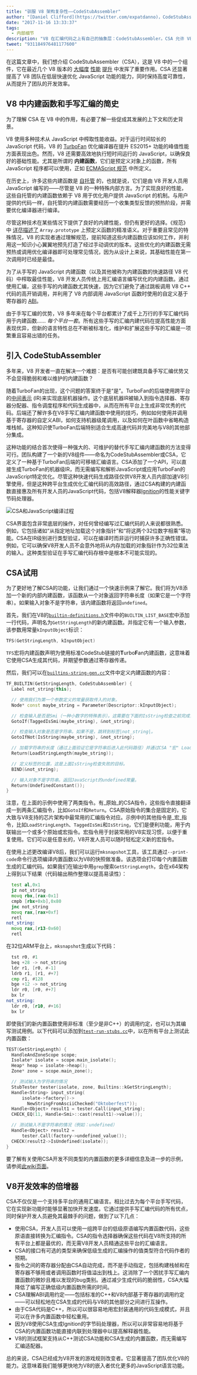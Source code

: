 ```yaml
---
title: "驯服 V8 架构复杂性——CodeStubAssembler"
author: "[Daniel Clifford](https://twitter.com/expatdanno)，CodeStubAssembler 组装器"
date: "2017-11-16 13:33:37"
tags: 
  - 内部细节
description: "V8 在汇编代码之上有自己的抽象层：CodeStubAssembler。CSA 允许 V8 在低层次上快速且可靠地优化 JavaScript 功能，同时支持多平台。"
tweet: "931184976481177600"
---
```

在这篇文章中，我们想介绍 CodeStubAssembler（CSA），这是 V8 中的一个组件，它在最近几个 V8 版本的 [大幅度](/blog/optimizing-proxies) [性能](https://twitter.com/v8js/status/918119002437750784) [提升](https://twitter.com/_gsathya/status/900188695721984000) 中发挥了重要作用。CSA 还显著提高了 V8 团队在低层快速优化 JavaScript 功能的能力，同时保持高度可靠性，从而提升了团队的开发效率。

<!--truncate-->
## V8 中内建函数和手写汇编的简史

为了理解 CSA 在 V8 中的作用，有必要了解一些促成其发展的上下文和历史背景。

V8 使用多种技术从 JavaScript 中榨取性能收益。对于运行时间较长的 JavaScript 代码，V8 的 [TurboFan](/docs/turbofan) 优化编译器在提升 ES2015+ 功能的峰值性能方面表现出色。然而，V8 还需要高效地执行短时间运行的 JavaScript，以确保良好的基础性能。尤其是所谓的 **内建函数**，它们是预定义对象上的函数，所有 JavaScript 程序都可以使用，正如 [ECMAScript 规范](https://tc39.es/ecma262/) 中所定义。

在历史上，许多这些内建函数是 [自托管](https://en.wikipedia.org/wiki/Self-hosting) 的，也就是说，它们是由 V8 开发人员用 JavaScript 编写的——尽管是 V8 的一种特殊内部方言。为了实现良好的性能，这些自托管的内建函数依赖于 V8 用于优化用户提供 JavaScript 的机制。与用户提供的代码一样，自托管的内建函数需要经历一个收集类型反馈的预热阶段，并需要优化编译器进行编译。

尽管这种技术在某些情况下提供了良好的内建性能，但仍有更好的选择。《规范》中 [详尽描述了](https://tc39.es/ecma262/#sec-properties-of-the-array-prototype-object) `Array.prototype` 上预定义函数的精准语义。对于重要且常见的特殊情况，V8 的实现者通过理解规范，提前知道这些内建函数应该如何工作，并利用这一知识小心翼翼地预先打造了经过手动调优的版本。这些优化的内建函数无需预热或调用优化编译器即可处理常见情况，因为从设计上来说，其基础性能在第一次调用时已经是最佳。

为了从手写的 JavaScript 内建函数（以及其他被称为内建函数的快速路径 V8 代码）中榨取最佳性能，V8 开发人员传统上用汇编语言编写优化的内建函数。通过使用汇编，这些手写的内建函数尤其快速，因为它们避免了通过跳板调用 V8 C++ 代码的高开销调用，并利用了 V8 内部调用 JavaScript 函数时使用的自定义基于寄存器的 [ABI](https://en.wikipedia.org/wiki/Application_binary_interface)。

由于手写汇编的优势，V8 多年来在每个平台都累计了成千上万行的手写汇编代码用于内建函数…… _每个平台一套_。所有这些手写的汇编内建代码在提高性能方面表现优异，但新的语言特性总在不断被标准化，维护和扩展这些手写的汇编是一项繁重且容易出错的任务。

## 引入 CodeStubAssembler

多年来，V8 开发者一直在解决一个难题：是否有可能创建既具备手写汇编优势又不会显得脆弱和难以维护的内建函数？

随着TurboFan的出现，这个问题的答案终于是“是”。TurboFan的后端使用跨平台的[中间表示](https://en.wikipedia.org/wiki/Intermediate_representation) (IR)来实现底层机器操作。这个底层机器IR被输入到指令选择器、寄存器分配器、指令调度程序和代码生成器中，从而在所有平台上生成非常优秀的代码。后端还了解许多在V8手写汇编内建函数中使用的技巧，例如如何使用并调用基于寄存器的自定义ABI，如何支持机器级尾调用，以及如何在叶函数中省略构造堆栈帧。这种知识使TurboFan后端特别适合生成高速代码并完美地与V8的其他部分集成。

这种功能的结合首次使得一种强大的、可维护的替代手写汇编内建函数的方法变得可行。团队构建了一个新的V8组件——命名为CodeStubAssembler或CSA，它定义了一种基于TurboFan后端的可移植汇编语言。CSA添加了一个API，可以直接生成TurboFan的机器级IR，而无需编写和解析JavaScript或应用TurboFan的JavaScript特定优化。尽管这种快速代码生成路径仅供V8开发人员内部加速V8引擎使用，但是这种跨平台生成优化汇编代码的高效路径，通过CSA构建的内建函数直接惠及所有开发人员的JavaScript代码，包括V8解释器[Ignition](/docs/ignition)的性能关键字节码处理器。

![CSA和JavaScript编译过程](/_img/csa/csa.svg)

CSA界面包含非常底层的操作，对任何曾经编写过汇编代码的人来说都很熟悉。例如，它包括诸如“从指定地址加载这个对象指针”和“将这两个32位数字相乘”等功能。CSA在IR级别进行类型验证，可以在编译时而非运行时捕获许多正确性错误。例如，它可以确保V8开发人员不会意外地将从内存加载的对象指针作为32位乘法的输入。这种类型验证在手写汇编代码存根中是根本不可能实现的。

## CSA试用

为了更好地了解CSA的功能，让我们通过一个快速示例来了解它。我们将为V8添加一个新的内部内建函数，该函数从一个对象返回字符串长度（如果它是一个字符串）。如果输入对象不是字符串，该内建函数将返回`undefined`。

首先，我们在V8的[`builtin-definitions.h`](https://cs.chromium.org/chromium/src/v8/src/builtins/builtins-definitions.h)文件中的`BUILTIN_LIST_BASE`宏中添加一行代码，声明名为`GetStringLength`的新内建函数。并指定它有一个输入参数，该参数用常量`kInputObject`标识：

```cpp
TFS(GetStringLength, kInputObject)
```

`TFS`宏将内建函数声明为使用标准CodeStub链接的**T**urbo**F**an内建函数，这意味着它使用CSA生成其代码，并期望参数通过寄存器传递。

然后，我们可以在[`builtins-string-gen.cc`](https://cs.chromium.org/chromium/src/v8/src/builtins/builtins-string-gen.cc)文件中定义内建函数的内容：

```cpp
TF_BUILTIN(GetStringLength, CodeStubAssembler) {
  Label not_string(this);

  // 使用我们为第一个参数定义的常量获取传入的对象。
  Node* const maybe_string = Parameter(Descriptor::kInputObject);

  // 检查输入是否是Smi（一种小数字的特殊表示）。这需要在下面的IsString检查之前完成，因为IsString假定其参数是对象指针而不是Smi。如果参数确实是Smi，跳转到标签|not_string|。
  GotoIf(TaggedIsSmi(maybe_string), &not_string);

  // 检查输入对象是否是字符串。如果不是，跳转到标签|not_string|。
  GotoIfNot(IsString(maybe_string), &not_string);

  // 加载字符串的长度（通过上面验证它是字符串后进入此代码路径）并通过CSA "宏" LoadStringLength返回它。
  Return(LoadStringLength(maybe_string));

  // 定义标签的位置，这是上面IsString检查失败的目标。
  BIND(&not_string);

  // 输入对象不是字符串。返回JavaScript的undefined常量。
  Return(UndefinedConstant());
}
```

注意，在上面的示例中使用了两类指令。有_原始_的CSA指令，这些指令直接翻译成一到两条汇编指令，比如`GotoIf`和`Return`。CSA原始指令的集合是固定的，它大致与V8支持的芯片架构中最常用的汇编指令对应。示例中的其他指令是_宏_指令，比如`LoadStringLength`、`TaggedIsSmi`和`IsString`，它们是便利功能，用于内联输出一个或多个原始或宏指令。宏指令用于封装常用的V8实现习惯，以便于重复使用。它们可以是任意长的，V8开发人员可以随时轻松定义新的宏指令。

在使用上述更改编译V8后，我们可以运行`mksnapshot`工具，该工具通过`--print-code`命令行选项编译内置函数以为V8的快照做准备。该选项会打印每个内置函数生成的汇编代码。如果我们在输出中用`grep`搜索`GetStringLength`，会在x64架构上得到以下结果（代码输出稍作整理以提高易读性）：

```asm
  test al,0x1
  jz not_string
  movq rbx,[rax-0x1]
  cmpb [rbx+0xb],0x80
  jnc not_string
  movq rax,[rax+0xf]
  retl
not_string:
  movq rax,[r13-0x60]
  retl
```

在32位ARM平台上，`mksnapshot`生成以下代码：

```asm
  tst r0, #1
  beq +28 -> not_string
  ldr r1, [r0, #-1]
  ldrb r1, [r1, #+7]
  cmp r1, #128
  bge +12 -> not_string
  ldr r0, [r0, #+7]
  bx lr
not_string:
  ldr r0, [r10, #+16]
  bx lr
```

即使我们的新内置函数使用非标准（至少是非C++）的调用约定，也可以为其编写测试用例。以下代码可以添加到[`test-run-stubs.cc`](https://cs.chromium.org/chromium/src/v8/test/cctest/compiler/test-run-stubs.cc)中，以在所有平台上测试此内置函数：

```cpp
TEST(GetStringLength) {
  HandleAndZoneScope scope;
  Isolate* isolate = scope.main_isolate();
  Heap* heap = isolate->heap();
  Zone* zone = scope.main_zone();

  // 测试输入为字符串的情况
  StubTester tester(isolate, zone, Builtins::kGetStringLength);
  Handle<String> input_string(
      isolate->factory()->
        NewStringFromAsciiChecked("Oktoberfest"));
  Handle<Object> result1 = tester.Call(input_string);
  CHECK_EQ(11, Handle<Smi>::cast(result1)->value());

  // 测试输入不是字符串的情况（例如：undefined）
  Handle<Object> result2 =
      tester.Call(factory->undefined_value());
  CHECK(result2->IsUndefined(isolate));
}
```

要了解有关使用CSA开发不同类型的内置函数的更多详细信息及进一步的示例，请参阅[此wiki页面](/docs/csa-builtins)。

## V8开发效率的倍增器

CSA不仅仅是一个支持多平台的通用汇编语言。相比过去为每个平台手写代码，它在实现新功能时能够显著加快开发速度。它通过提供手写汇编代码的所有优点，同时保护开发人员避免其最棘手的问题，做到了以下几点：

- 使用CSA，开发人员可以使用一组跨平台的低级原语编写内置函数代码，这些原语直接转换为汇编指令。CSA的指令选择器确保这些代码在V8所支持的所有平台上都是最优的，而无需V8开发人员精通这些平台的汇编语言。
- CSA的接口有可选的类型来确保低级生成的汇编操作的值类型符合代码作者的预期。
- 指令之间的寄存器分配由CSA自动完成，而不是手动指定，包括构建栈帧和在寄存器不够用或者调用函数时将值溢出到栈上。这消除了一个困扰手写汇编内置函数的微妙且难以发现的bug类别。通过减少生成代码的脆弱性，CSA大幅降低了编写正确低级内置函数所需的时间。
- CSA理解ABI调用约定——包括标准的C++和V8内部基于寄存器的调用约定——可以轻松地在CSA生成的代码与V8的其他部分之间进行互操作。
- 由于CSA代码是C++，所以可以很容易地用宏封装通用的代码生成模式，并且可以在许多内置函数中轻松重用。
- 因为V8使用CSA生成Ignition的字节码处理器，所以可以非常容易地将基于CSA的内置函数功能直接内联到处理器中以提高解释器性能。
- V8的测试框架支持从C++测试CSA功能和CSA生成的内置函数，而无需编写汇编适配器。

总的来说，CSA已经成为V8开发的游戏规则改变者。它显著提高了团队优化V8的能力。这意味着我们能够更快地为V8的嵌入者优化更多的JavaScript语言功能。
